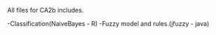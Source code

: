 All files for CA2b includes.

-Classification(NaiveBayes - R)
-Fuzzy model and rules.(jfuzzy - java)
